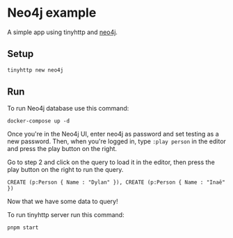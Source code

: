 # Neo4j example

A simple app using tinyhttp and [neo4j](https://neo4j.com/docs/).

## Setup

```sh
tinyhttp new neo4j
```

## Run

To run Neo4j database use this command:

```
docker-compose up -d
```

Once you're in the Neo4j UI, enter neo4j as password and set testing as a new password. Then, when you're logged in, type `:play person` in the editor and press the play button on the right.

Go to step 2 and click on the query to load it in the editor, then press the play button on the right to run the query.

```
CREATE (p:Person { Name : "Dylan" }), CREATE (p:Person { Name : "Inaê" })
```

Now that we have some data to query!

To run tinyhttp server run this command:

```sh
pnpm start
```
